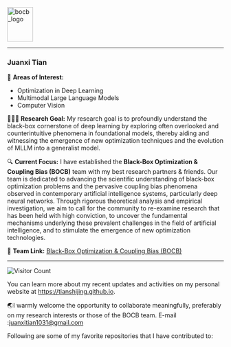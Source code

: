 <a href="https://github.com/Black-Box-Optimization-Coupling-Bias">
  <img src="https://github.com/user-attachments/assets/9bc2224e-e8f9-4441-8aab-9613e89382f6" alt="bocb_logo" width="60" height="80">
</a>

---

### Juanxi Tian

🧐 **Areas of Interest:**
- Optimization in Deep Learning
- Multimodal Large Language Models
- Computer Vision

🧑🏻‍💻 **Research Goal:**
My research goal is to profoundly understand the black-box cornerstone of deep learning by exploring often overlooked and counterintuitive phenomena in foundational models, thereby aiding and witnessing the emergence of new optimization techniques and the evolution of MLLM into a generalist model. 

🔍 **Current Focus:**
I have established the **Black-Box Optimization & Coupling Bias (BOCB)** team with my best research partners & friends. Our team is dedicated to advancing the scientific understanding of black-box optimization problems and the pervasive coupling bias phenomena observed in contemporary artificial intelligence systems, particularly deep neural networks. Through rigorous theoretical analysis and empirical investigation, we aim to call for the community to re-examine research that has been held with high conviction, to uncover the fundamental mechanisms underlying these prevalent challenges in the field of artificial intelligence, and to stimulate the emergence of new optimization technologies.

🔗 **Team Link:**
[Black-Box Optimization & Coupling Bias (BOCB)](https://github.com/Black-Box-Optimization-Coupling-Bias)

---
![Visitor Count](https://profile-counter.glitch.me/tianshijing/count.svg)

You can learn more about my recent updates and activities on my personal website at https://tianshijing.github.io.

🌏I warmly welcome the opportunity to collaborate meaningfully, preferably on my research interests or those of the BOCB team. E-mail :juanxitian1031@gmail.com

Following are some of my favorite repositories that I have contributed to:


